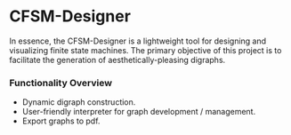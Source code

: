 # CFSM-Designer
In essence, the CFSM-Designer is a lightweight tool for designing and visualizing finite state machines. The primary objective of this project is to facilitate the generation of aesthetically-pleasing digraphs. 
 
### Functionality Overview
* Dynamic digraph construction.
* User-friendly interpreter for graph development / management.
* Export graphs to pdf.
